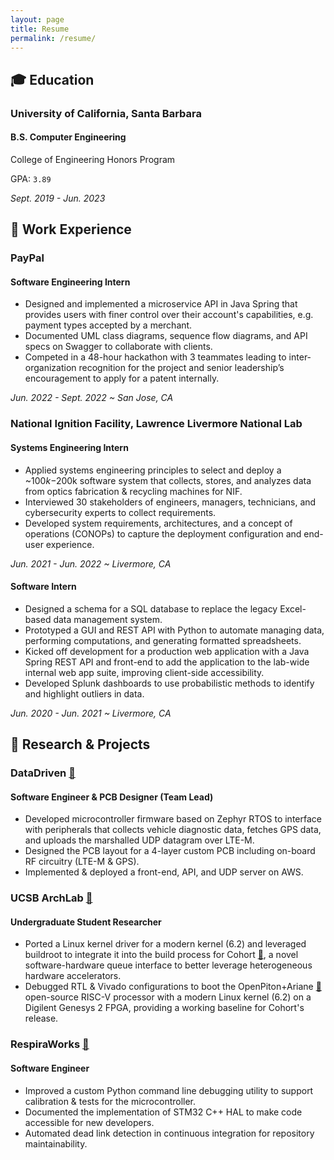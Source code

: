 ```yaml
---
layout: page
title: Resume
permalink: /resume/
---
```


## 🎓 Education
### University of California, Santa Barbara
#### B.S. Computer Engineering 

College of Engineering Honors Program

GPA: `3.89`

*Sept. 2019 - Jun. 2023*

## 💼 Work Experience
### PayPal
#### Software Engineering Intern

- Designed and implemented a microservice API in Java Spring that provides users with finer control over their account's capabilities, e.g. payment types accepted by a merchant.
- Documented UML class diagrams, sequence flow diagrams, and API specs on Swagger to collaborate with clients.
- Competed in a 48-hour hackathon with 3 teammates leading to inter-organization recognition for the project and senior leadership’s encouragement to apply for a patent internally.

*Jun. 2022 - Sept. 2022 ~ San Jose, CA*

### National Ignition Facility, Lawrence Livermore National Lab
#### Systems Engineering Intern

- Applied systems engineering principles to select and deploy a ~$100k-$200k software system that collects, stores, and analyzes data from optics fabrication & recycling machines for NIF.
- Interviewed 30 stakeholders of engineers, managers, technicians, and cybersecurity experts to collect requirements.
- Developed system requirements, architectures, and a concept of operations (CONOPs) to capture the deployment configuration and end-user experience.

*Jun. 2021 - Jun. 2022 ~ Livermore, CA*

#### Software Intern

- Designed a schema for a SQL database to replace the legacy Excel-based data management system.
- Prototyped a GUI and REST API with Python to automate managing data, performing computations, and generating formatted spreadsheets.
- Kicked off development for a production web application with a Java Spring REST API and front-end to add the application to the lab-wide internal web app suite, improving client-side accessibility.
- Developed Splunk dashboards to use probabilistic methods to identify and highlight outliers in data.

*Jun. 2020 - Jun. 2021 ~ Livermore, CA*

## 🔭 Research & Projects
### DataDriven [🔗](https://about.datadrivenucsb.com/)
#### Software Engineer & PCB Designer (Team Lead)

- Developed microcontroller firmware based on Zephyr RTOS to interface with peripherals that collects vehicle diagnostic data, fetches GPS data, and uploads the marshalled UDP datagram over LTE-M.
- Designed the PCB layout for a 4-layer custom PCB including on-board RF circuitry (LTE-M & GPS).
- Implemented & deployed a front-end, API, and UDP server on AWS.

### UCSB ArchLab [🔗](https://www.arch.cs.ucsb.edu/)
#### Undergraduate Student Researcher

- Ported a Linux kernel driver for a modern kernel (6.2) and leveraged buildroot to integrate it into the build process for Cohort [🔗](https://dl.acm.org/doi/10.1145/3582016.3582059), a novel software-hardware queue interface to better leverage heterogeneous hardware accelerators.
- Debugged RTL & Vivado configurations to boot the OpenPiton+Ariane [🔗](https://github.com/PrincetonUniversity/openpiton) open-source RISC-V processor with a modern Linux kernel (6.2) on a Digilent Genesys 2 FPGA, providing a working baseline for Cohort's release.

### RespiraWorks [🔗](https://respira.works/)
#### Software Engineer
- Improved a custom Python command line debugging utility to support calibration & tests for the microcontroller.
- Documented the implementation of STM32 C++ HAL to make code accessible for new developers.
- Automated dead link detection in continuous integration for repository maintainability.